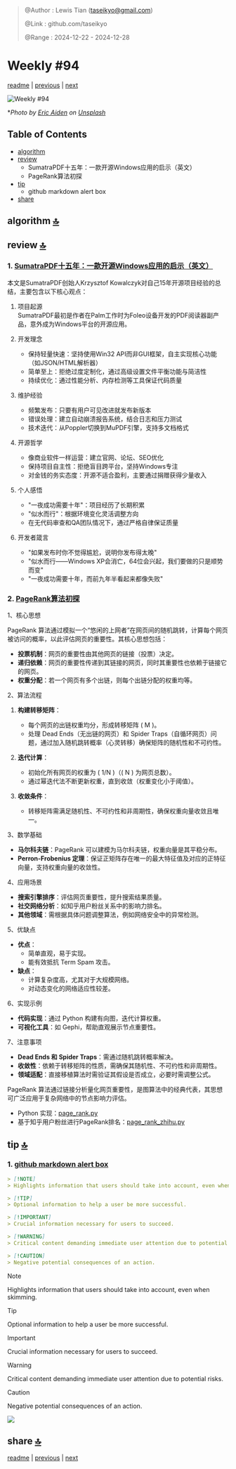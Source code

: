 > @Author  : Lewis Tian (taseikyo@gmail.com)
>
> @Link    : github.com/taseikyo
>
> @Range   : 2024-12-22 - 2024-12-28

# Weekly #94

[readme](../README.md) | [previous](202412W3.md) | [next](202501W1.md)

![](../images/2024/12/eric-aiden-SywC065r66s-unsplash.jpg "Weekly #94")

\**Photo by [Eric Aiden](https://unsplash.com/@ericaiden) on [Unsplash](https://unsplash.com/photos/silhouette-of-woman-standing-near-aquarium-SywC065r66s)*

## Table of Contents

- [algorithm](#algorithm-)
- [review](#review-)
	- SumatraPDF十五年：一款开源Windows应用的启示（英文）
	- PageRank算法初探
- [tip](#tip-)
	- github markdown alert box
- [share](#share-)

## algorithm [🔝](#weekly-94)

## review [🔝](#weekly-94)

### 1. [SumatraPDF十五年：一款开源Windows应用的启示（英文）](https://blog.kowalczyk.info/article/2f72237a4230410a888acbfce3dc0864/lessons-learned-from-15-years-of-sumatrapdf-an-open-source-windows-app.html)

本文是SumatraPDF创始人Krzysztof Kowalczyk对自己15年开源项目经验的总结，主要包含以下核心观点：

1. 项目起源  
	SumatraPDF最初是作者在Palm工作时为Foleo设备开发的PDF阅读器副产品，意外成为Windows平台的开源应用。

2. 开发理念  
	- 保持轻量快速：坚持使用Win32 API而非GUI框架，自主实现核心功能（如JSON/HTML解析器）  
	- 简单至上：拒绝过度定制化，通过高级设置文件平衡功能与简洁性  
	- 持续优化：通过性能分析、内存检测等工具保证代码质量  

3. 维护经验  
	- 频繁发布：只要有用户可见改进就发布新版本  
	- 错误处理：建立自动崩溃报告系统，结合日志和压力测试  
	- 技术迭代：从Poppler切换到MuPDF引擎，支持多文档格式  

4. 开源哲学  
	- 像商业软件一样运营：建立官网、论坛、SEO优化  
	- 保持项目自主性：拒绝盲目跨平台，坚持Windows专注  
	- 对金钱的务实态度：开源不适合盈利，主要通过捐赠获得少量收入  

5. 个人感悟  
	- "一夜成功需要十年"：项目经历了长期积累  
	- "似水而行"：根据环境变化灵活调整方向  
	- 在无代码审查和QA团队情况下，通过严格自律保证质量  

6. 开发者箴言
	- "如果发布时你不觉得尴尬，说明你发布得太晚"
	- "似水而行——Windows XP会消亡，64位会兴起，我们要做的只是顺势而变"
	- "一夜成功需要十年，而前九年半看起来都像失败"

### 2. [PageRank算法初探](https://www.cnblogs.com/LittleHann/p/9969955.html)

1、核心思想

PageRank 算法通过模拟一个“悠闲的上网者”在网页间的随机跳转，计算每个网页被访问的概率，以此评估网页的重要性。其核心思想包括：

- **投票机制**：网页的重要性由其他网页的链接（投票）决定。
- **递归依赖**：网页的重要性传递到其链接的网页，同时其重要性也依赖于链接它的网页。
- **权重分配**：若一个网页有多个出链，则每个出链分配的权重均等。

2、算法流程

1. **构建转移矩阵**：
   - 每个网页的出链权重均分，形成转移矩阵 \( M \)。
   - 处理 Dead Ends（无出链的网页）和 Spider Traps（自循环网页）问题，通过加入随机跳转概率（心灵转移）确保矩阵的随机性和不可约性。

2. **迭代计算**：
   - 初始化所有网页的权重为 \( 1/N \)（\( N \) 为网页总数）。
   - 通过幂迭代法不断更新权重，直到收敛（权重变化小于阈值）。

3. **收敛条件**：
   - 转移矩阵需满足随机性、不可约性和非周期性，确保权重向量收敛且唯一。

3、数学基础

- **马尔科夫链**：PageRank 可以建模为马尔科夫链，权重向量是其平稳分布。
- **Perron-Frobenius 定理**：保证正矩阵存在唯一的最大特征值及对应的正特征向量，支持权重向量的收敛性。

4、应用场景

- **搜索引擎排序**：评估网页重要性，提升搜索结果质量。
- **社交网络分析**：如知乎用户粉丝关系中的影响力排名。
- **其他领域**：需根据具体问题调整算法，例如网络安全中的异常检测。

5、优缺点

- **优点**：
  - 简单直观，易于实现。
  - 能有效抵抗 Term Spam 攻击。
- **缺点**：
  - 计算复杂度高，尤其对于大规模网络。
  - 对动态变化的网络适应性较差。

6、实现示例

- **代码实现**：通过 Python 构建有向图，迭代计算权重。
- **可视化工具**：如 Gephi，帮助直观展示节点重要性。

7、注意事项

- **Dead Ends 和 Spider Traps**：需通过随机跳转概率解决。
- **收敛性**：依赖于转移矩阵的性质，需确保其随机性、不可约性和非周期性。
- **领域适配**：直接移植算法时需验证其假设是否成立，必要时需调整公式。

PageRank 算法通过链接分析量化网页重要性，是图算法中的经典代表，其思想可广泛应用于复杂网络中的节点影响力评估。

- Python 实现：[page_rank.py](../code/page_rank.py)
- 基于知乎用户粉丝进行PageRank排名：[page_rank_zhihu.py](../code/page_rank_zhihu.py)

## tip [🔝](#weekly-94)

### 1. [github markdown alert box](https://github.com/orgs/community/discussions/16925)

```Markdown
> [!NOTE]  
> Highlights information that users should take into account, even when skimming.

> [!TIP]
> Optional information to help a user be more successful.

> [!IMPORTANT]  
> Crucial information necessary for users to succeed.

> [!WARNING]  
> Critical content demanding immediate user attention due to potential risks.

> [!CAUTION]
> Negative potential consequences of an action.
```

> [!NOTE]  
> Highlights information that users should take into account, even when skimming.

> [!TIP]
> Optional information to help a user be more successful.

> [!IMPORTANT]  
> Crucial information necessary for users to succeed.

> [!WARNING]  
> Critical content demanding immediate user attention due to potential risks.

> [!CAUTION]
> Negative potential consequences of an action.

![](../images/2024/12/github-alert-box.jpg)

## share [🔝](#weekly-94)

[readme](../README.md) | [previous](202412W3.md) | [next](202501W1.md)
